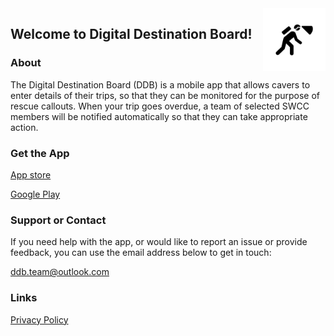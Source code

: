 <img src="Icon.png" height="100" width="100" align="right">

## Welcome to Digital Destination Board! 

### About

The Digital Destination Board (DDB) is a mobile app that allows cavers to enter details of their trips, so that they can be monitored for the purpose of rescue callouts. When your trip goes overdue, a team of selected SWCC members will be notified automatically so that they can take appropriate action.

### Get the App

[App store](https://apps.apple.com/us/app/digital-destination-board/id1596345702)

[Google Play](https://play.google.com/store/apps/details?id=com.Vaughan.DDB)

### Support or Contact

If you need help with the app, or would like to report an issue or provide feedback, you can use the email address below to get in touch:

[ddb.team@outlook.com](mailto:ddb.team@outlook.com)

### Links

[Privacy Policy](https://jvaughan0707.github.io/DDB-Pages/privacy-policy)
